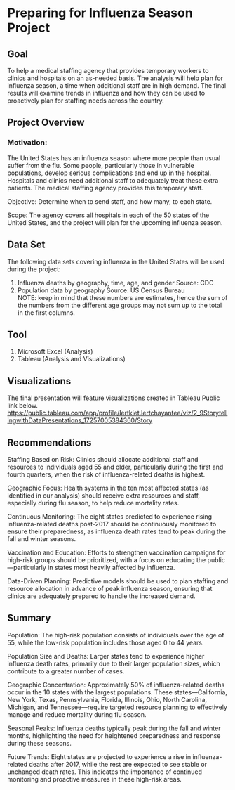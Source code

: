 # Preparing for Influenza Season Project

## Goal
To help a medical staffing agency that provides temporary workers to clinics and hospitals on an as-needed basis. The analysis will help plan for influenza season, a time when additional staff are in high demand. The final results will examine trends in influenza and how they can be used to proactively plan for staffing needs across the country. 

## Project Overview
### Motivation: 
The United States has an influenza season where more people than usual suffer from the flu. Some people, particularly those in vulnerable populations, develop serious complications and end up in the hospital. Hospitals and clinics need additional staff to adequately treat these extra patients. The medical staffing agency provides this temporary staff. 

Objective:
Determine when to send staff, and how many, to each state. 

Scope: 
The agency covers all hospitals in each of the 50 states of the United States, and the project will plan for the upcoming influenza season. 

## Data Set
The following data sets covering influenza in the United States will be used during the project: 
1. Influenza deaths by geography, time, age, and gender 
Source: CDC 
2. Population data by geography 
Source: US Census Bureau  
NOTE: keep in mind that these numbers are estimates, hence the sum of the numbers from the different age groups may not sum up to the total in the first columns.

## Tool
1. Microsoft Excel (Analysis)
2. Tableau (Analysis and Visualizations)

## Visualizations
The final presentation will feature visualizations created in Tableau Public link below.
https://public.tableau.com/app/profile/lertkiet.lertchayantee/viz/2_9StorytellingwithDataPresentations_17257005384360/Story

## Recommendations
Staffing Based on Risk: 
Clinics should allocate additional staff and resources to individuals aged 55 and older, particularly during the first and fourth quarters, when the risk of influenza-related deaths is highest.

Geographic Focus: 
Health systems in the ten most affected states (as identified in our analysis) should receive extra resources and staff, especially during flu season, to help reduce mortality rates.

Continuous Monitoring: 
The eight states predicted to experience rising influenza-related deaths post-2017 should be continuously monitored to ensure their preparedness, as influenza death rates tend to peak during the fall and winter seasons.

Vaccination and Education: 
Efforts to strengthen vaccination campaigns for high-risk groups should be prioritized, with a focus on educating the public—particularly in states most heavily affected by influenza.

Data-Driven Planning: 
Predictive models should be used to plan staffing and resource allocation in advance of peak influenza season, ensuring that clinics are adequately prepared to handle the increased demand.

## Summary
Population: 
The high-risk population consists of individuals over the age of 55, while the low-risk population includes those aged 0 to 44 years.

Population Size and Deaths: 
Larger states tend to experience higher influenza death rates, primarily due to their larger population sizes, which contribute to a greater number of cases.

Geographic Concentration: 
Approximately 50% of influenza-related deaths occur in the 10 states with the largest populations. These states—California, New York, Texas, Pennsylvania, Florida, Illinois, Ohio, North Carolina, Michigan, and Tennessee—require targeted resource planning to effectively manage and reduce mortality during flu season.

Seasonal Peaks: 
Influenza deaths typically peak during the fall and winter months, highlighting the need for heightened preparedness and response during these seasons.

Future Trends: 
Eight states are projected to experience a rise in influenza-related deaths after 2017, while the rest are expected to see stable or unchanged death rates. This indicates the importance of continued monitoring and proactive measures in these high-risk areas.

